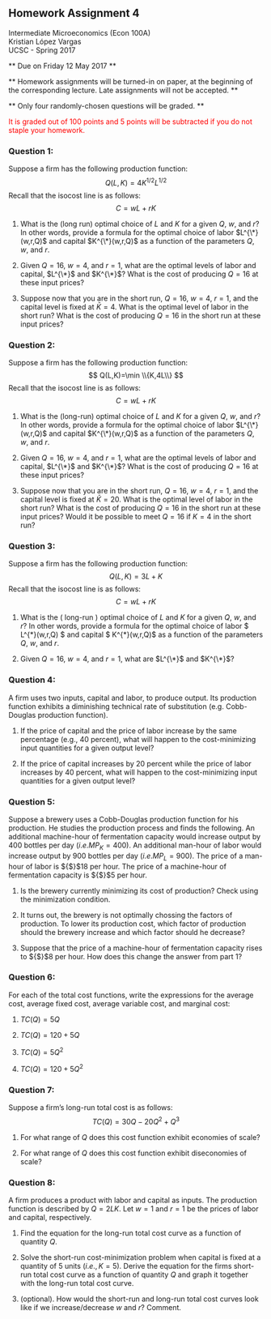 

## Homework Assignment 4
Intermediate Microeconomics (Econ 100A)  
Kristian López Vargas  
UCSC - Spring 2017

** Due on Friday 12 May 2017 **

** Homework assignments will be turned-in on paper, at the beginning of the corresponding lecture. Late assignments will not be accepted. ** 

** Only four randomly-chosen questions will be graded. ** 

<span style="color:red">It is graded out of 100 points and 5 points will be subtracted if you do not staple your homework.</span>

### Question 1: 
Suppose a firm has the following production function: $$Q(L,K)=4K^{1/2}L^{1/2}$$ Recall that the isocost line is as follows: $$C=wL+rK$$

1.  What is the $($long run$)$ optimal choice of $L$ and $K$ for a given $Q$, $w$, and $r$? In other words, provide a formula for the optimal choice of labor $L^{\*}(w,r,Q)$ and capital $K^{\*}(w,r,Q)$ as a function of the parameters $Q$, $w$, and $r$.

2.  Given $Q=16$, $w=4$, and $r=1$, what are the optimal levels of labor and capital, $L^{\*}$ and $K^{\*}$? What is the cost of producing $Q=16$ at these input prices?
   
3.  Suppose now that you are in the short run, $Q=16$, $w=4$, $r=1$, and the capital level is fixed at $\bar{K}=4$. What is the optimal level of labor in the short run? What is the cost of producing $Q=16$ in the short run at these input prices?


### Question 2: 
Suppose a firm has the following production function: $$ Q(L,K)=\min \\{K,4L\\} $$ Recall that the isocost line is as follows: $$ C=wL+rK $$

1.  What is the $($long-run$)$ optimal choice of $L$ and $K$ for a given $Q$, $w$, and $r$? In other words, provide a formula for the optimal choice of labor $L^{\*}(w,r,Q)$ and capital $K^{\*}(w,r,Q)$ as a function of the parameters $Q$, $w$, and $r$.

2.  Given $Q=16$, $w=4$, and $r=1$, what are the optimal levels of labor and capital, $L^{\*}$ and $K^{\*}$? What is the cost of producing $Q=16$ at these input prices?

3.  Suppose now that you are in the short run, $Q=16$, $w=4$, $r=1$, and the capital level is fixed at $\bar{K}=20$. What is the optimal level of labor in the short run? What is the cost of producing $Q=16$ in the short run at these input prices? Would it be possible to meet $Q=16$ if $K=4$ in the short run?

     
### Question 3: 
Suppose a firm has the following production function: $$Q(L,K)=3L+K$$ Recall that the isocost line is as follows: $$C=wL+rK$$

1.  What is the $($ long-run $)$ optimal choice of $L$ and $K$ for a given $Q$, $w$, and $r$? In other words, provide a formula for the optimal choice of labor $ L^{\*}(w,r,Q) $  and capital $ K^{\*}(w,r,Q)$  as a function of the parameters $Q$, $w$, and $r$.

2.  Given $Q=16$, $w=4$, and $r=1$, what are $L^{\*}$ and $K^{\*}$?


### Question 4: 
A firm uses two inputs, capital and labor, to produce output. Its production function exhibits a diminishing technical rate of substitution $($e.g. Cobb-Douglas production function$)$.

1.  If the price of capital and the price of labor increase by the same percentage $($e.g., 40 percent$)$, what will happen to the cost-minimizing input quantities for a given output level?


2.  If the price of capital increases by 20 percent while the price of labor increases by 40 percent, what will happen to the cost-minimizing input quantities for a given output level?


### Question 5: 
Suppose a brewery uses a Cobb-Douglas production function for his production. He studies the production process and finds the following. An additional machine-hour of fermentation capacity would increase output by 400 bottles per day $(i.e. MP_K = 400)$. An additional man-hour of labor would increase output by 900 bottles per day $(i.e. MP_L = 900)$. The price of a man-hour of labor is ${$}$18 per hour. The price of a machine-hour of fermentation capacity is ${$}$5 per hour.

1. Is the brewery currently minimizing its cost of production? Check using the minimization condition.

2. It turns out, the brewery is not optimally chossing the factors of production. To lower its production cost, which factor of production should the brewery increase and which factor should he decrease? 

3.  Suppose that the price of a machine-hour of fermentation capacity rises to ${$}$8 per hour. How does this change the answer from part 1?


### Question 6: 
For each of the total cost functions, write the expressions for the average cost, average fixed cost, average variable cost, and marginal cost:

1.  $TC\left(Q\right)=5Q$

2.  $TC\left(Q\right)=120+5Q$

3.  $TC\left(Q\right)=5Q^{2}$

4.  $TC\left(Q\right)=120+5Q^{2}$


### Question 7: 
Suppose a firm’s long-run total cost is as follows: $$TC\left(Q\right)=30Q-20Q^{2}+Q^{3}$$

1.  For what range of $Q$ does this cost function exhibit economies of scale?


2.  For what range of $Q$ does this cost function exhibit diseconomies of scale?


### Question 8: 
A firm produces a product with labor and capital as inputs. The production function is described by $Q=2LK$. Let $w=1$ and $r=1$ be the prices of labor and capital, respectively.

1.  Find the equation for the long-run total cost curve as a function of quantity $Q$.

2.  Solve the short-run cost-minimization problem when capital is fixed at a quantity of 5 units $(i.e., K=5)$. Derive the equation for the firms short-run total cost curve as a function of quantity $Q$ and graph it together with the long-run total cost curve.

3.  $($optional$)$. How would the short-run and long-run total cost curves look like if we increase/decrease $w$ and $r$? Comment.